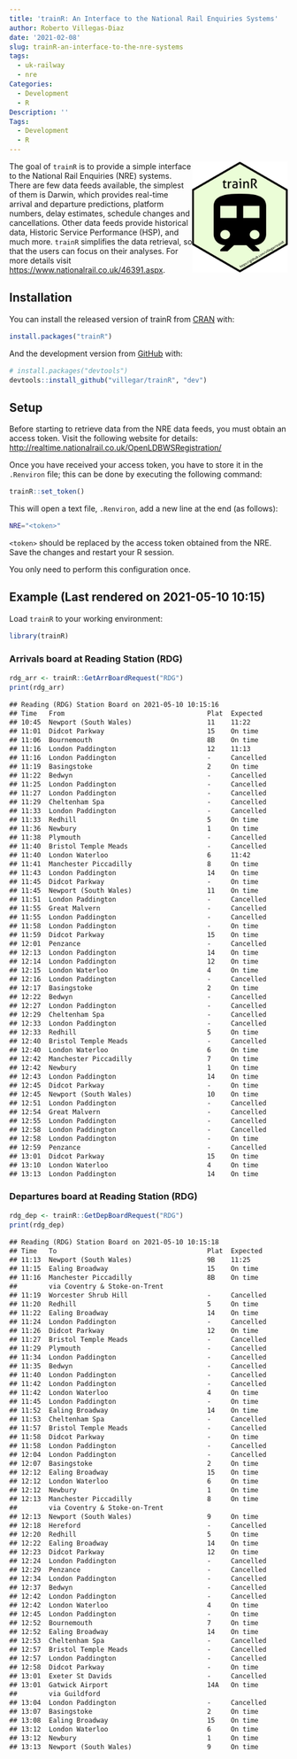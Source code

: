 ```yaml
---
title: 'trainR: An Interface to the National Rail Enquiries Systems'
author: Roberto Villegas-Diaz
date: '2021-02-08'
slug: trainR-an-interface-to-the-nre-systems
tags:
  - uk-railway
  - nre
Categories:
  - Development
  - R
Description: ''
Tags:
  - Development
  - R
---
```


<img src="https://raw.githubusercontent.com/villegar/trainR/main/inst/images/logo.png" alt="logo" align="right" height=200px/>

The goal of `trainR` is to provide a simple interface to the 
National Rail Enquiries (NRE) systems. There are few data feeds 
available, the simplest of them is Darwin, which provides real-time 
arrival and departure predictions, platform numbers, delay estimates, 
schedule changes and cancellations. Other data feeds provide historical 
data, Historic Service Performance (HSP), and much more. `trainR` 
simplifies the data retrieval, so that the users can focus on their 
analyses. For more details visit 
https://www.nationalrail.co.uk/46391.aspx.

## Installation

You can install the released version of trainR from [CRAN](https://CRAN.R-project.org) with:

``` r
install.packages("trainR")
```

And the development version from [GitHub](https://github.com/) with:

``` r
# install.packages("devtools")
devtools::install_github("villegar/trainR", "dev")
```

## Setup
Before starting to retrieve data from the NRE data feeds, you must obtain an access token. 
Visit the following website for details: http://realtime.nationalrail.co.uk/OpenLDBWSRegistration/

Once you have received your access token, you have to store it in the `.Renviron` file; this can be 
done by executing the following command:


```r
trainR::set_token()
```

This will open a text file, `.Renviron`, add a new line at the end (as follows):

```bash
NRE="<token>"
```

`<token>` should be replaced by the access token obtained from the NRE. Save the changes and restart 
your R session.

You only need to perform this configuration once.

## Example (Last rendered on 2021-05-10 10:15)

Load `trainR` to your working environment:

```r
library(trainR)
```

### Arrivals board at Reading Station (RDG)


```r
rdg_arr <- trainR::GetArrBoardRequest("RDG")
print(rdg_arr)
```

```
## Reading (RDG) Station Board on 2021-05-10 10:15:16
## Time   From                                    Plat  Expected
## 10:45  Newport (South Wales)                   11    11:22
## 11:01  Didcot Parkway                          15    On time
## 11:06  Bournemouth                             8B    On time
## 11:16  London Paddington                       12    11:13
## 11:16  London Paddington                       -     Cancelled
## 11:19  Basingstoke                             2     On time
## 11:22  Bedwyn                                  -     Cancelled
## 11:25  London Paddington                       -     Cancelled
## 11:27  London Paddington                       -     Cancelled
## 11:29  Cheltenham Spa                          -     Cancelled
## 11:33  London Paddington                       -     Cancelled
## 11:33  Redhill                                 5     On time
## 11:36  Newbury                                 1     On time
## 11:38  Plymouth                                -     Cancelled
## 11:40  Bristol Temple Meads                    -     Cancelled
## 11:40  London Waterloo                         6     11:42
## 11:41  Manchester Piccadilly                   8     On time
## 11:43  London Paddington                       14    On time
## 11:45  Didcot Parkway                          -     On time
## 11:45  Newport (South Wales)                   11    On time
## 11:51  London Paddington                       -     Cancelled
## 11:55  Great Malvern                           -     Cancelled
## 11:55  London Paddington                       -     Cancelled
## 11:58  London Paddington                       -     On time
## 11:59  Didcot Parkway                          15    On time
## 12:01  Penzance                                -     Cancelled
## 12:13  London Paddington                       14    On time
## 12:14  London Paddington                       12    On time
## 12:15  London Waterloo                         4     On time
## 12:16  London Paddington                       -     Cancelled
## 12:17  Basingstoke                             2     On time
## 12:22  Bedwyn                                  -     Cancelled
## 12:27  London Paddington                       -     Cancelled
## 12:29  Cheltenham Spa                          -     Cancelled
## 12:33  London Paddington                       -     Cancelled
## 12:33  Redhill                                 5     On time
## 12:40  Bristol Temple Meads                    -     Cancelled
## 12:40  London Waterloo                         6     On time
## 12:42  Manchester Piccadilly                   7     On time
## 12:42  Newbury                                 1     On time
## 12:43  London Paddington                       14    On time
## 12:45  Didcot Parkway                          -     On time
## 12:45  Newport (South Wales)                   10    On time
## 12:51  London Paddington                       -     Cancelled
## 12:54  Great Malvern                           -     Cancelled
## 12:55  London Paddington                       -     Cancelled
## 12:58  London Paddington                       -     Cancelled
## 12:58  London Paddington                       -     On time
## 12:59  Penzance                                -     Cancelled
## 13:01  Didcot Parkway                          15    On time
## 13:10  London Waterloo                         4     On time
## 13:13  London Paddington                       14    On time
```

### Departures board at Reading Station (RDG)


```r
rdg_dep <- trainR::GetDepBoardRequest("RDG")
print(rdg_dep)
```

```
## Reading (RDG) Station Board on 2021-05-10 10:15:18
## Time   To                                      Plat  Expected
## 11:13  Newport (South Wales)                   9B    11:25
## 11:15  Ealing Broadway                         15    On time
## 11:16  Manchester Piccadilly                   8B    On time
##        via Coventry & Stoke-on-Trent           
## 11:19  Worcester Shrub Hill                    -     Cancelled
## 11:20  Redhill                                 5     On time
## 11:22  Ealing Broadway                         14    On time
## 11:24  London Paddington                       -     Cancelled
## 11:26  Didcot Parkway                          12    On time
## 11:27  Bristol Temple Meads                    -     Cancelled
## 11:29  Plymouth                                -     Cancelled
## 11:34  London Paddington                       -     Cancelled
## 11:35  Bedwyn                                  -     Cancelled
## 11:40  London Paddington                       -     Cancelled
## 11:42  London Paddington                       -     Cancelled
## 11:42  London Waterloo                         4     On time
## 11:45  London Paddington                       -     On time
## 11:52  Ealing Broadway                         14    On time
## 11:53  Cheltenham Spa                          -     Cancelled
## 11:57  Bristol Temple Meads                    -     Cancelled
## 11:58  Didcot Parkway                          -     On time
## 11:58  London Paddington                       -     Cancelled
## 12:04  London Paddington                       -     Cancelled
## 12:07  Basingstoke                             2     On time
## 12:12  Ealing Broadway                         15    On time
## 12:12  London Waterloo                         6     On time
## 12:12  Newbury                                 1     On time
## 12:13  Manchester Piccadilly                   8     On time
##        via Coventry & Stoke-on-Trent           
## 12:13  Newport (South Wales)                   9     On time
## 12:18  Hereford                                -     Cancelled
## 12:20  Redhill                                 5     On time
## 12:22  Ealing Broadway                         14    On time
## 12:23  Didcot Parkway                          12    On time
## 12:24  London Paddington                       -     Cancelled
## 12:29  Penzance                                -     Cancelled
## 12:34  London Paddington                       -     Cancelled
## 12:37  Bedwyn                                  -     Cancelled
## 12:42  London Paddington                       -     Cancelled
## 12:42  London Waterloo                         4     On time
## 12:45  London Paddington                       -     On time
## 12:52  Bournemouth                             7     On time
## 12:52  Ealing Broadway                         14    On time
## 12:53  Cheltenham Spa                          -     Cancelled
## 12:57  Bristol Temple Meads                    -     Cancelled
## 12:57  London Paddington                       -     Cancelled
## 12:58  Didcot Parkway                          -     On time
## 13:01  Exeter St Davids                        -     Cancelled
## 13:01  Gatwick Airport                         14A   On time
##        via Guildford                           
## 13:04  London Paddington                       -     Cancelled
## 13:07  Basingstoke                             2     On time
## 13:08  Ealing Broadway                         15    On time
## 13:12  London Waterloo                         6     On time
## 13:12  Newbury                                 1     On time
## 13:13  Newport (South Wales)                   9     On time
```
